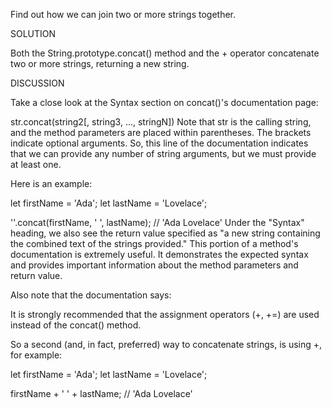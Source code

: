
Find out how we can join two or more strings together.


SOLUTION


Both the String.prototype.concat() method and the + operator concatenate two or more strings, returning a new string.

DISCUSSION


Take a close look at the Syntax section on concat()'s documentation page:


str.concat(string2[, string3, ..., stringN])
Note that str is the calling string, and the method parameters are placed within parentheses. The brackets indicate optional arguments. So, this line of the documentation indicates that we can provide any number of string arguments, but we must provide at least one.

Here is an example:


let firstName = 'Ada';
let lastName = 'Lovelace';

''.concat(firstName, ' ', lastName);
// 'Ada Lovelace'
Under the "Syntax" heading, we also see the return value specified as "a new string containing the combined text of the strings provided." This portion of a method's documentation is extremely useful. It demonstrates the expected syntax and provides important information about the method parameters and return value.

Also note that the documentation says:

It is strongly recommended that the assignment operators (+, +=) are used instead of the concat() method.

So a second (and, in fact, preferred) way to concatenate strings, is using +, for example:


let firstName = 'Ada';
let lastName = 'Lovelace';

firstName + ' ' + lastName;
// 'Ada Lovelace'